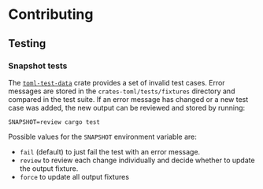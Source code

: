 # Contributing

## Testing

### Snapshot tests
The [`toml-test-data`](https://crates.io/crates/toml-test-data) crate provides a set of invalid test cases.
Error messages are stored in the `crates-toml/tests/fixtures` directory and compared in the test suite.
If an error message has changed or a new test case was added, the new output can be reviewed and stored by running:
```
SNAPSHOT=review cargo test
```
Possible values for the `SNAPSHOT` environment variable are:
- `fail` (default) to just fail the test with an error message.
- `review` to review each change individually and decide whether to update the output fixture.
- `force` to update all output fixtures
